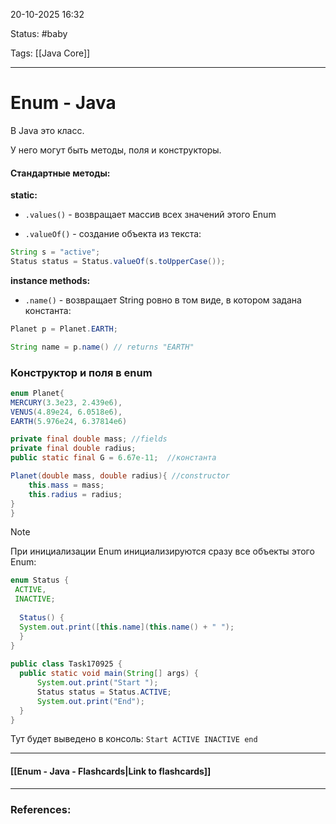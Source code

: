 
20-10-2025 16:32
 
Status: #baby 

Tags: [[Java Core]]

---
# Enum - Java

В Java это класс.

У него могут быть методы, поля и конструкторы.

#### Стандартные методы:


**static:**
- `.values()` - возвращает массив всех значений этого Enum

- `.valueOf()` - создание объекта из текста:
```java
String s = "active";
Status status = Status.valueOf(s.toUpperCase());
```

**instance methods:**
- `.name()` - возвращает String ровно в том виде, в котором задана константа:

```java
Planet p = Planet.EARTH;

String name = p.name() // returns "EARTH"
```



### Конструктор и поля в enum

```java
enum Planet{
MERCURY(3.3e23, 2.439e6),
VENUS(4.89e24, 6.0518e6),
EARTH(5.976e24, 6.37814e6)

private final double mass; //fields
private final double radius;
public static final G = 6.67e-11;  //константа

Planet(double mass, double radius){ //constructor
	this.mass = mass;
	this.radius = radius;
}
}
```

> [!note]
> При инициализации Enum инициализируются сразу все объекты этого Enum:
> ```java
> enum Status {
>  ACTIVE,
>  INACTIVE;
>  
>	Status() { 
>	System.out.print([this.name](this.name() + " "); 
>	} 
>} 
>	
>public class Task170925 { 
>	public static void main(String[] args) { 
>		System.out.print("Start "); 
>		Status status = Status.ACTIVE; 
>		System.out.print("End"); 
>	} 
>}
> ``` 
> Тут будет выведено в консоль: `Start ACTIVE INACTIVE end`


----
#### [[Enum - Java - Flashcards|Link to flashcards]]



---
### References:

